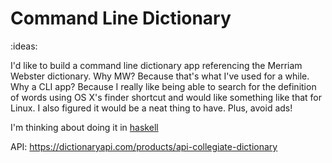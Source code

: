 # Command Line Dictionary
:ideas:

I'd like to build a command line dictionary app referencing the Merriam Webster dictionary.
Why MW?
Because that's what I've used for a while.
Why a CLI app?
Because I really like being able to search for the definition of words using OS X's finder shortcut and would like something like that for Linux.
I also figured it would be a neat thing to have.
Plus, avoid ads!

I'm thinking about doing it in [haskell](Haskell)

API:
https://dictionaryapi.com/products/api-collegiate-dictionary
